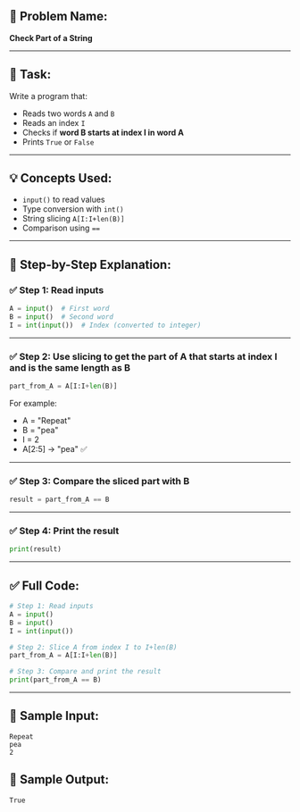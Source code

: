 ## 🧩 **Problem Name:**

**Check Part of a String**

---

## 📝 **Task:**

Write a program that:

- Reads two words `A` and `B`
- Reads an index `I`
- Checks if **word B starts at index I in word A**
- Prints `True` or `False`

---

## 💡 **Concepts Used:**

- `input()` to read values
- Type conversion with `int()`
- String slicing `A[I:I+len(B)]`
- Comparison using `==`

---

## 🧠 Step-by-Step Explanation:

### ✅ Step 1: Read inputs

```python
A = input()  # First word
B = input()  # Second word
I = int(input())  # Index (converted to integer)
```

---

### ✅ Step 2: Use slicing to get the part of A that starts at index I and is the same length as B

```python
part_from_A = A[I:I+len(B)]
```

For example:

- A = "Repeat"
- B = "pea"
- I = 2
- A\[2:5] → "pea" ✅

---

### ✅ Step 3: Compare the sliced part with B

```python
result = part_from_A == B
```

---

### ✅ Step 4: Print the result

```python
print(result)
```

---

## ✅ Full Code:

```python
# Step 1: Read inputs
A = input()
B = input()
I = int(input())

# Step 2: Slice A from index I to I+len(B)
part_from_A = A[I:I+len(B)]

# Step 3: Compare and print the result
print(part_from_A == B)
```

---

## 🧪 Sample Input:

```
Repeat
pea
2
```

## 🎯 Sample Output:

```
True
```
